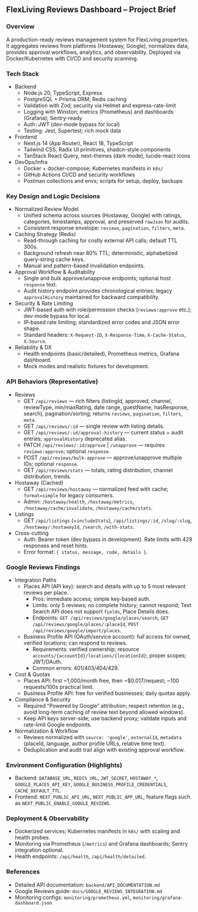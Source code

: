 ## FlexLiving Reviews Dashboard – Project Brief

### Overview
A production-ready reviews management system for FlexLiving properties. It aggregates reviews from platforms (Hostaway, Google), normalizes data, provides approval workflows, analytics, and observability. Deployed via Docker/Kubernetes with CI/CD and security scanning.

### Tech Stack
- Backend
  - Node.js 20, TypeScript, Express
  - PostgreSQL + Prisma ORM; Redis caching
  - Validation with Zod; security via Helmet and express-rate-limit
  - Logging with Winston; metrics (Prometheus) and dashboards (Grafana); Sentry-ready
  - Auth: JWT (dev-mode bypass for local)
  - Testing: Jest, Supertest; rich mock data
- Frontend
  - Next.js 14 (App Router), React 18, TypeScript
  - Tailwind CSS, Radix UI primitives, shadcn-style components
  - TanStack React Query, next-themes (dark mode), lucide-react icons
- DevOps/Infra
  - Docker + docker-compose; Kubernetes manifests in `k8s/`
  - GitHub Actions CI/CD and security workflows
  - Postman collections and envs; scripts for setup, deploy, backups

### Key Design and Logic Decisions
- Normalized Review Model
  - Unified schema across sources (Hostaway, Google) with ratings, categories, timestamps, approval, and preserved `rawJson` for audits.
  - Consistent response envelope: `reviews`, `pagination`, `filters`, `meta`.
- Caching Strategy (Redis)
  - Read-through caching for costly external API calls; default TTL 300s.
  - Background refresh near 80% TTL; deterministic, alphabetized query-string cache keys.
  - Manual and pattern-based invalidation endpoints.
- Approval Workflow & Auditability
  - Single and bulk approve/unapprove endpoints; optional host `response` text.
  - Audit history endpoint provides chronological entries; legacy `approvalHistory` maintained for backward compatibility.
- Security & Rate Limiting
  - JWT-based auth with role/permission checks (`reviews:approve` etc.); dev-mode bypass for local.
  - IP-based rate limiting; standardized error codes and JSON error shape.
  - Standard headers: `X-Request-ID`, `X-Response-Time`, `X-Cache-Status`, `X-Source`.
- Reliability & DX
  - Health endpoints (basic/detailed), Prometheus metrics, Grafana dashboard.
  - Mock modes and realistic fixtures for development.

### API Behaviors (Representative)
- Reviews
  - GET `/api/reviews` — rich filters (listingId, approved, channel, reviewType, min/maxRating, date range, guestName, hasResponse, search), pagination/sorting; returns `reviews`, `pagination`, `filters`, `meta`.
  - GET `/api/reviews/:id` — single review with listing details.
  - GET `/api/reviews/:id/approval-history` — current status + audit entries; `approvalHistory` deprecated alias.
  - PATCH `/api/reviews/:id/approve` | `/unapprove` — requires `reviews:approve`; optional `response`.
  - POST `/api/reviews/bulk-approve` — approve/unapprove multiple IDs; optional `response`.
  - GET `/api/reviews/stats` — totals, rating distribution, channel distribution, trends.
- Hostaway (Cached)
  - GET `/api/reviews/hostaway` — normalized feed with cache; `format=simple` for legacy consumers.
  - Admin: `/hostaway/health`, `/hostaway/metrics`, `/hostaway/cache/invalidate`, `/hostaway/cache/stats`.
- Listings
  - GET `/api/listings` (+`includeStats`), `/api/listings/:id`, `/slug/:slug`, `/hostaway/:hostawayId`, `/search`, `/with-stats`.
- Cross-cutting
  - Auth: Bearer token (dev bypass in development). Rate limits with 429 responses and reset hints.
  - Error format: `{ status, message, code, details }`.

### Google Reviews Findings
- Integration Paths
  - Places API (API key): search and details with up to 5 most relevant reviews per place.
    - Pros: immediate access; simple key-based auth.
    - Limits: only 5 reviews; no complete history; cannot respond; Text Search API does not support `fields`, Place Details does.
    - Endpoints: `GET /api/reviews/google/places/search`, `GET /api/reviews/google/places/:placeId`, `POST /api/reviews/google/import/places`.
  - Business Profile API (OAuth/service account): full access for owned, verified locations; can respond to reviews.
    - Requirements: verified ownership; resource `accounts/{accountId}/locations/{locationId}`; proper scopes; JWT/OAuth.
    - Common errors: 401/403/404/429.
- Cost & Quotas
  - Places API: first ~1,000/month free, then ~$0.017/request; ~100 requests/100s practical limit.
  - Business Profile API: free for verified businesses; daily quotas apply.
- Compliance & Security
  - Required “Powered by Google” attribution; respect retention (e.g., avoid long-term caching of review text beyond allowed windows).
  - Keep API keys server-side; use backend proxy; validate inputs and rate-limit Google endpoints.
- Normalization & Workflow
  - Reviews normalized with `source: 'google'`, `externalId`, `metadata` (placeId, language, author profile URLs, relative time text).
  - Deduplication and audit trail align with existing approval workflow.

### Environment Configuration (Highlights)
- Backend: `DATABASE_URL`, `REDIS_URL`, `JWT_SECRET`, `HOSTAWAY_*`, `GOOGLE_PLACES_API_KEY`, `GOOGLE_BUSINESS_PROFILE_CREDENTIALS`, `CACHE_DEFAULT_TTL`.
- Frontend: `NEXT_PUBLIC_API_URL`, `NEXT_PUBLIC_APP_URL`, feature flags such as `NEXT_PUBLIC_ENABLE_GOOGLE_REVIEWS`.

### Deployment & Observability
- Dockerized services; Kubernetes manifests in `k8s/` with scaling and health probes.
- Monitoring via Prometheus (`/metrics`) and Grafana dashboards; Sentry integration optional.
- Health endpoints: `/api/health`, `/api/health/detailed`.

### References
- Detailed API documentation: `backend/API_DOCUMENTATION.md`
- Google Reviews guide: `docs/GOOGLE_REVIEWS_INTEGRATION.md`
- Monitoring configs: `monitoring/prometheus.yml`, `monitoring/grafana-dashboard.json`
